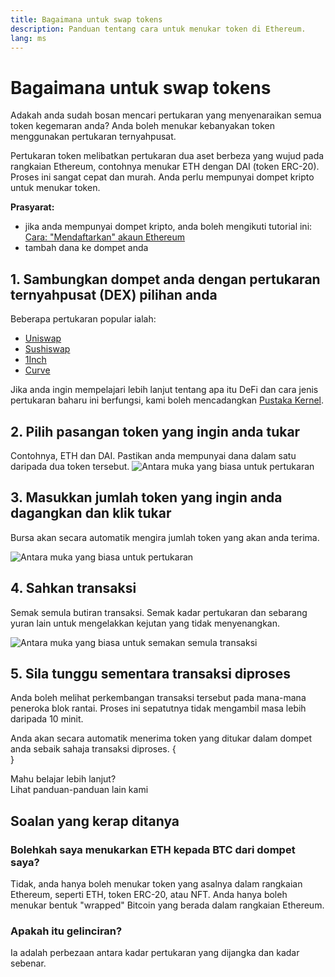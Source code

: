 ```yaml
---
title: Bagaimana untuk swap tokens
description: Panduan tentang cara untuk menukar token di Ethereum.
lang: ms
---
```


# Bagaimana untuk swap tokens

Adakah anda sudah bosan mencari pertukaran yang menyenaraikan semua token kegemaran anda? Anda boleh menukar kebanyakan token menggunakan pertukaran ternyahpusat.

Pertukaran token melibatkan pertukaran dua aset berbeza yang wujud pada rangkaian Ethereum, contohnya menukar ETH dengan DAI (token ERC-20). Proses ini sangat cepat dan murah. Anda perlu mempunyai dompet kripto untuk menukar token.

**Prasyarat:**

- jika anda mempunyai dompet kripto, anda boleh mengikuti tutorial ini: [Cara: "Mendaftarkan" akaun Ethereum](/guides/how-to-register-an-ethereum-account/)
- tambah dana ke dompet anda

## 1. Sambungkan dompet anda dengan pertukaran ternyahpusat (DEX) pilihan anda

Beberapa pertukaran popular ialah:

- [Uniswap](https://app.uniswap.org/#/swap)
- [Sushiswap](https://www.sushi.com/swap)
- [1Inch](https://app.1inch.io/#/1/unified/swap/ETH/DAI)
- [Curve](https://curve.fi/#/ethereum/swap)

Jika anda ingin mempelajari lebih lanjut tentang apa itu DeFi dan cara jenis pertukaran baharu ini berfungsi, kami boleh mencadangkan [Pustaka Kernel](https://library.kernel.community/Topic+-+DeFi/Topic+-+DeFi).

## 2. Pilih pasangan token yang ingin anda tukar

Contohnya, ETH dan DAI. Pastikan anda mempunyai dana dalam satu daripada dua token tersebut. ![Antara muka yang biasa untuk pertukaran](./swap1.png)

## 3. Masukkan jumlah token yang ingin anda dagangkan dan klik tukar

Bursa akan secara automatik mengira jumlah token yang akan anda terima.

![Antara muka yang biasa untuk pertukaran](./swap2.png)

## 4. Sahkan transaksi

Semak semula butiran transaksi. Semak kadar pertukaran dan sebarang yuran lain untuk mengelakkan kejutan yang tidak menyenangkan.

![Antara muka yang biasa untuk semakan semula transaksi](./swap3.png)

## 5. Sila tunggu sementara transaksi diproses

Anda boleh melihat perkembangan transaksi tersebut pada mana-mana peneroka blok rantai. Proses ini sepatutnya tidak mengambil masa lebih daripada 10 minit.

Anda akan secara automatik menerima token yang ditukar dalam dompet anda sebaik sahaja transaksi diproses.
{
<br />
}

<InfoBanner shouldSpaceBetween emoji=":eyes:">
  <div>Mahu belajar lebih lanjut?</div>
  <ButtonLink to="/guides/">
    Lihat panduan-panduan lain kami
  </ButtonLink>
</InfoBanner>

## Soalan yang kerap ditanya

### Bolehkah saya menukarkan ETH kepada BTC dari dompet saya?

Tidak, anda hanya boleh menukar token yang asalnya dalam rangkaian Ethereum, seperti ETH, token ERC-20, atau NFT. Anda hanya boleh menukar bentuk "wrapped" Bitcoin yang berada dalam rangkaian Ethereum.

### Apakah itu gelinciran?

Ia adalah perbezaan antara kadar pertukaran yang dijangka dan kadar sebenar.
